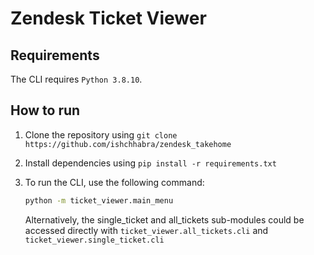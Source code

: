 # Zendesk Ticket Viewer

## Requirements

The CLI requires `Python 3.8.10`.

## How to run

1. Clone the repository using `git clone https://github.com/ishchhabra/zendesk_takehome`

2. Install dependencies using `pip install -r requirements.txt`

3. To run the CLI, use the following command:

   ```sh
   python -m ticket_viewer.main_menu
   ```

   Alternatively, the single_ticket and all_tickets sub-modules could be accessed directly
   with `ticket_viewer.all_tickets.cli` and `ticket_viewer.single_ticket.cli`
